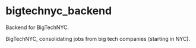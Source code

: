 # bigtechnyc_backend
Backend for BigTechNYC.

BigTechNYC, consolidating jobs from big tech companies (starting in NYC).

